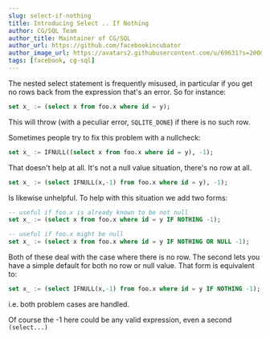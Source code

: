 ```yaml
---
slug: select-if-nothing
title: Introducing Select .. If Nothing
author: CG/SQL Team
author_title: Maintainer of CG/SQL
author_url: https://github.com/facebookincubator
author_image_url: https://avatars2.githubusercontent.com/u/69631?s=200&v=4
tags: [facebook, cg-sql]
---
```


The nested select statement is frequently misused, in particular if you get no rows back from the expression that's an error.  So for instance:

```sql
set x_ := (select x from foo.x where id = y);
```

This will throw (with a peculiar error, `SQLITE_DONE`) if there is no such row.

Sometimes people try to fix this problem with a nullcheck:

```sql
set x_ := IFNULL((select x from foo.x where id = y), -1);
```

That doesn't help at all.  It's not a null value situation, there's no row at all.

```sql
set x_ := (select IFNULL(x,-1) from foo.x where id = y), -1);
```

Is likewise unhelpful.  To help with this situation we add two forms:


```sql
-- useful if foo.x is already known to be not null
set x_ := (select x from foo.x where id = y IF NOTHING -1);

-- useful if foo.x might be null
set x_ := (select x from foo.x where id = y IF NOTHING OR NULL -1);
```

Both of these deal with the case where there is no row.  The second lets you have a simple default for both
no row or null value.  That form is equivalent to:

```sql
set x_ := (select IFNULL(x,-1) from foo.x where id = y IF NOTHING -1);
```

i.e. both problem cases are handled.

Of course the -1 here could be any valid expression, even a second `(select...)`
